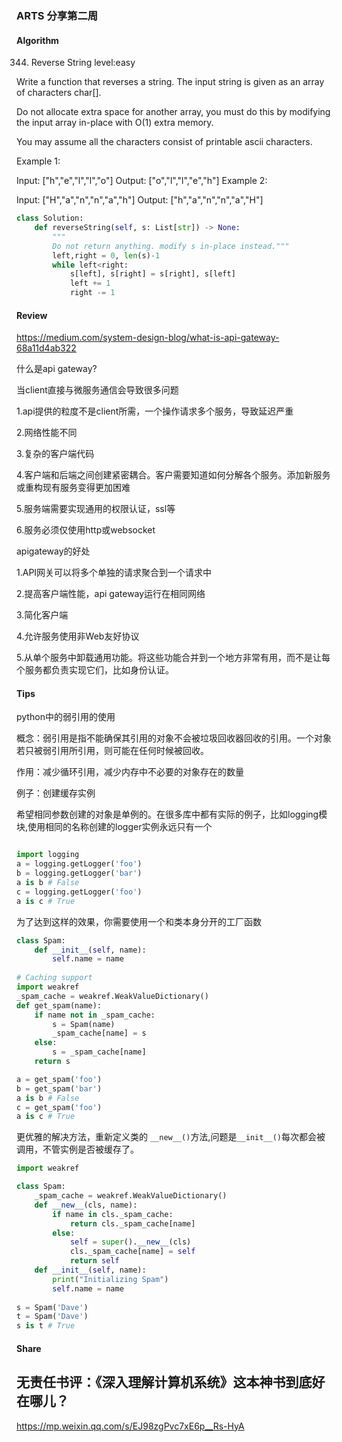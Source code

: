 ### ARTS 分享第二周

#### Algorithm

344. Reverse String
level:easy

Write a function that reverses a string. The input string is given as an array of characters char[].

Do not allocate extra space for another array, you must do this by modifying the input array in-place with O(1) extra memory.

You may assume all the characters consist of printable ascii characters.

 

Example 1:

Input: ["h","e","l","l","o"]
Output: ["o","l","l","e","h"]
Example 2:

Input: ["H","a","n","n","a","h"]
Output: ["h","a","n","n","a","H"]

```python
class Solution:
    def reverseString(self, s: List[str]) -> None:
        """
        Do not return anything. modify s in-place instead."""
        left,right = 0, len(s)-1
        while left<right:
            s[left], s[right] = s[right], s[left]
            left += 1
            right -= 1
```

#### Review

https://medium.com/system-design-blog/what-is-api-gateway-68a11d4ab322

什么是api gateway?

当client直接与微服务通信会导致很多问题

1.api提供的粒度不是client所需，一个操作请求多个服务，导致延迟严重

2.网络性能不同

3.复杂的客户端代码

4.客户端和后端之间创建紧密耦合。客户需要知道如何分解各个服务。添加新服务或重构现有服务变得更加困难

5.服务端需要实现通用的权限认证，ssl等

6.服务必须仅使用http或websocket

apigateway的好处

1.API网关可以将多个单独的请求聚合到一个请求中

2.提高客户端性能，api gateway运行在相同网络

3.简化客户端

4.允许服务使用非Web友好协议

5.从单个服务中卸载通用功能。将这些功能合并到一个地方非常有用，而不是让每个服务都负责实现它们，比如身份认证。

#### Tips

python中的弱引用的使用

概念：弱引用是指不能确保其引用的对象不会被垃圾回收器回收的引用。一个对象若只被弱引用所引用，则可能在任何时候被回收。

作用：减少循环引用，减少内存中不必要的对象存在的数量

例子：创建缓存实例

希望相同参数创建的对象是单例的。在很多库中都有实际的例子，比如logging模块,使用相同的名称创建的logger实例永远只有一个

```python

import logging
a = logging.getLogger('foo')
b = logging.getLogger('bar')
a is b # False
c = logging.getLogger('foo')
a is c # True
```

为了达到这样的效果，你需要使用一个和类本身分开的工厂函数

```python
class Spam:
    def __init__(self, name):
        self.name = name
        
# Caching support
import weakref
_spam_cache = weakref.WeakValueDictionary()
def get_spam(name):
    if name not in _spam_cache:
        s = Spam(name)
        _spam_cache[name] = s
    else:
        s = _spam_cache[name]
    return s

a = get_spam('foo')
b = get_spam('bar')
a is b # False
c = get_spam('foo')
a is c # True
```



更优雅的解决方法，重新定义类的 `__new__()`方法,问题是`__init__()`每次都会被调用，不管实例是否被缓存了。

```python
import weakref

class Spam:
    _spam_cache = weakref.WeakValueDictionary()
    def __new__(cls, name):
        if name in cls._spam_cache:
            return cls._spam_cache[name]
        else:
            self = super().__new__(cls)
            cls._spam_cache[name] = self
            return self
    def __init__(self, name):
        print("Initializing Spam")
        self.name = name
        
s = Spam('Dave')
t = Spam('Dave')
s is t # True

```



#### Share

## 无责任书评：《深入理解计算机系统》这本神书到底好在哪儿？

https://mp.weixin.qq.com/s/EJ98zgPvc7xE6p__Rs-HyA